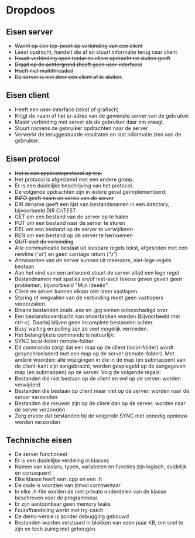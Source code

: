Dropdoos
========


Eisen server
--------

* ~~Wacht op een tcp-poort op verbinding van een client~~
* Leest opdracht, handelt die af en stuurt informatie terug naar client
* ~~Houdt verbinding open totdat de client opdracht tot sluiten geeft~~
* ~~Draait op de achtergrond (heeft geen user-interface)~~
* ~~Hoeft niet multithreaded~~
* ~~De server is niet door een client af te sluiten.~~



Eisen client
--------

* Heeft een user-interface (tekst of grafisch)
* Krijgt de naam of het ip-adres van de gewenste server van de gebruiker
* Maakt verbinding met server als de gebruiker daar om vraagt.
* Stuurt namens de gebruiker opdrachten naar de server
* Verwerkt de teruggestuurde resultaten en laat informatie zien aan de gebruiker.

Eisen protocol
--------
* ~~Het is een applicatieprotocol op tcp.~~
* Het protocol is afgestemd met een andere groep.
* Er is een duidelijke beschrijving van het protocol.
* De volgende opdrachten zijn in iedere geval geïmplementeerd:
* ~~INFO geeft naam en versie van de server~~
* DIR dirname geeft een lijst van bestandsnamen in een directory, bijvoorbeeld DIR C:\TEST
* GET om een bestand van de server op te halen
* PUT om een bestand naar de server te sturen
* DEL om een bestand op de server te verwijderen
* REN om een bestand op de server te hernoemen
* ~~QUIT sluit de verbinding~~
* Alle communicatie bestaat uit leesbare regels tekst, afgesloten met een newline ('\n') en geen carriage return ('\r')
* Antwoorden van de server kunnen uit meerdere, niet-lege regels bestaan
* Aan het eind van een antwoord stuurt de server altijd een lege regel
* Bestandnamen met spaties en/of niet-ascii tekens geven geven geen problemen, bijvoorbeeld "Mijn ideeën".
* Client en server kunnen elkaar niet laten vastlopen.
* Storing of wegvallen van de verbinding moet geen vastlopers veroorzaken.
* Binaire bestanden zoals .exe en .jpg komen onbeschadigd over.
* Een bestandsoverdracht kan onderbroken worden (bijvoorbeeld met ctrl-c). Daarbij blijven geen incomplete bestanden achter.
* Busy waiting en polling zijn zo veel mogelijk vermeden.
* Het belangrijkste commando is natuurlijk:
* SYNC local-folder remote-folder
* Dit commando zorgt dat een map op de client (local-folder) wordt gesynchroniseerd met een map op de server (remote-folder). Met andere woorden: alle wijzigingen in die in de map (en submappen) aan de client-kant zijn aangebracht, worden gespiegeld op de aangegeven map (en submappen) op de server. Volg de volgende regels:
* Bestanden die niet bestaan op de client en wel op de server: worden verwijderd
* Bestanden die bestaan op client maar niet op de server: worden naar de server verzonden
* Bestanden die nieuwer zijn op de client dan op de server: worden naar de server verzonden
* Zorg ervoor dat bestanden bij de volgende SYNC niet onnodig opnieuw worden verzonden

Technische eisen
--------

* De server functioneel
* Er is een duidelijke verdeling in klasses
* Namen van klasses, typen, variabelen en functies zijn logisch, duidelijk en consequent
* Elke klasse heeft een .cpp en een .h
* De code is voorzien van zinvol commentaar
* In elke .h-file worden de niet-private onderdelen van de klasse beschreven voor de programmeur.
* Er zijn aantoonbaar geen memory leaks
* Foutafhandeling werkt met try-catch
* De demo-versie is zonder debugging gebouwd
* Bestanden worden verstuurd in blokken van eeen paar KB, om snel te zijn en toch zuinig met geheugen.
